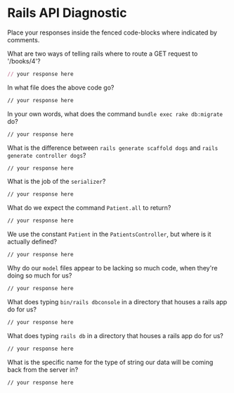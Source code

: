 # Rails API Diagnostic

Place your responses inside the fenced code-blocks where indicated by comments.


What are two ways of telling rails where to route a GET request to '/books/4'?

```rb
// your response here
```

In what file does the above code go?

```md
// your response here
```

In your own words, what does the command `bundle exec rake db:migrate` do?

```md
// your response here
```

What is the difference between `rails generate scaffold dogs` and
`rails generate controller dogs`?

```md
// your response here
```

What is the job of the `serializer`?

```md
// your response here
```

What do we expect the command `Patient.all` to return?

```md
// your response here
```

We use the constant `Patient` in the `PatientsController`, but where is it
actually defined?

```md
// your response here
```

Why do our `model` files appear to be lacking so much code, when they're doing
so much for us?

```md
// your response here
```

What does typing `bin/rails dbconsole` in a directory that houses a rails app do for
us?

```md
// your response here
```

What does typing `rails db` in a directory that houses a rails app do for us?

```md
// your response here
```

What is the specific name for the type of string our data will be coming back
from the server in?

```md
// your response here
```
